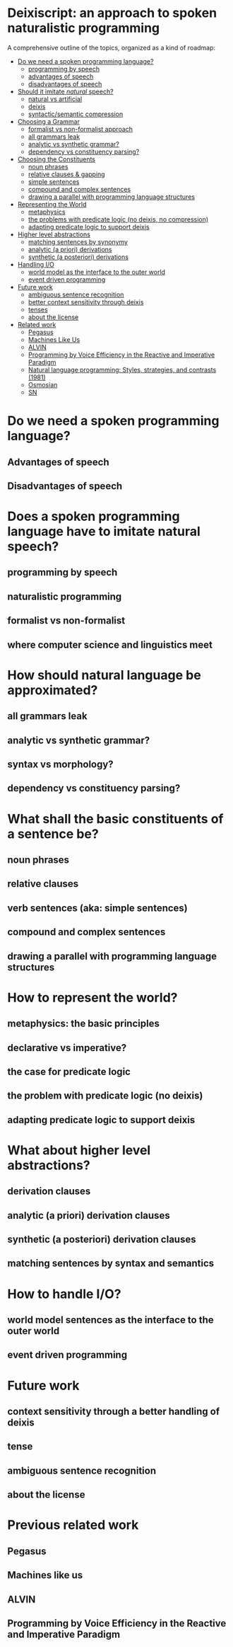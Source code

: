 # Deixiscript: an approach to spoken naturalistic programming

A comprehensive outline of the topics, organized as a kind of roadmap:

- [Do we need a spoken programming language?](#do-we-need-a-spoken-programming-language)
  - [programming by speech](#programming-by-speech)
  - [advantages of speech](#advantages-of-speech)
  - [disadvantages of speech](#disadvantages-of-speech)
- [Should it imitate _natural_ speech?](#does-a-spoken-programming-language-have-to-imitate-natural-speech)
  - [natural vs artificial](#naturalistic-programming)
  - [deixis]()
  - [syntactic/semantic compression]()
- [Choosing a Grammar](#how-should-natural-language-be-approximated)
  - [formalist vs non-formalist approach](#formalist-vs-non-formalist)
  - [all grammars leak](#all-grammars-leak)
  - [analytic vs synthetic grammar?](#analytic-vs-synthetic-grammar)
  - [dependency vs constituency parsing?](#dependency-vs-constituency-parsing)
- [Choosing the Constituents](#what-shall-the-basic-constituents-of-a-sentence-be)
  - [noun phrases](#noun-phrases)
  - [relative clauses & gapping](#relative-clauses)
  - [simple sentences](#verb-sentences-aka-simple-sentences)
  - [compound and complex sentences](#compound-and-complex-sentences)
  - [drawing a parallel with programming language structures](#drawing-a-parallel-with-programming-language-structures)
- [Representing the World](#how-to-represent-the-world)
  - [metaphysics](#metaphysics-the-basic-principles)
  <!-- - [declarative vs imperative?](#declarative-vs-imperative) -->
  - [the problems with predicate logic (no deixis, no compression)](#the-problem-with-predicate-logic-no-deixis)
  - [adapting predicate logic to support deixis](#adapting-predicate-logic-to-support-deixis)
- [Higher level abstractions](#what-about-higher-level-abstractions)
  - [matching sentences by synonymy](#matching-sentences-by-syntax-and-semantics)
  - [analytic (a priori) derivations](#analytic-a-priori-derivation-clauses)
  - [synthetic (a posteriori) derivations](#synthetic-a-posteriori-derivation-clauses)
- [Handling I/O](#how-to-handle-io)
  - [world model as the interface to the outer world](#world-model-sentences-as-the-interface-to-the-outer-world)
  - [event driven programming](#event-driven-programming)
- [Future work](#future-work)
  - [ambiguous sentence recognition](#ambiguous-sentence-recognition)
  - [better context sensitivity through deixis](#context-sensitivity-through-a-better-handling-of-deixis)
  - [tenses](#tense)
  - [about the license](#about-the-license)
- [Related work](#previous-related-work)
  - [Pegasus](#pegasus)
  - [Machines Like Us](#machines-like-us)
  - [ALVIN](#alvin)
  - [Programming by Voice Efficiency in the Reactive and Imperative Paradigm](#programming-by-voice-efficiency-in-the-reactive-and-imperative-paradigm)
  - [Natural language programming: Styles, strategies, and contrasts (1981)]()
  - [Osmosian]()
  - [SN]()

# Do we need a spoken programming language?

## Advantages of speech

## Disadvantages of speech

# Does a spoken programming language have to imitate natural speech?

## programming by speech

## naturalistic programming

## formalist vs non-formalist

## where computer science and linguistics meet

# How should natural language be approximated?

## all grammars leak

## analytic vs synthetic grammar?

## syntax vs morphology?

## dependency vs constituency parsing?

# What shall the basic constituents of a sentence be?

## noun phrases

## relative clauses

## verb sentences (aka: simple sentences)

## compound and complex sentences

## drawing a parallel with programming language structures

# How to represent the world?

## metaphysics: the basic principles

## declarative vs imperative?

## the case for predicate logic

## the problem with predicate logic (no deixis)

## adapting predicate logic to support deixis

# What about higher level abstractions?

## derivation clauses

## analytic (a priori) derivation clauses

## synthetic (a posteriori) derivation clauses

## matching sentences by syntax and semantics

# How to handle I/O?

## world model sentences as the interface to the outer world

## event driven programming

# Future work

## context sensitivity through a better handling of deixis

## tense

## ambiguous sentence recognition

## about the license

# Previous related work

## Pegasus

## Machines like us

## ALVIN

## Programming by Voice Efficiency in the Reactive and Imperative Paradigm
